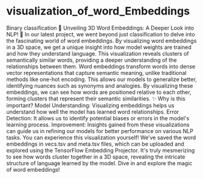 # visualization_of_word_Embeddings
Binary classification
🚀 Unveiling 3D Word Embeddings: A Deeper Look into NLP! 🚀
In our latest project, we went beyond just classification to delve into the fascinating world of word embeddings. By visualizing word embeddings in a 3D space, we get a unique insight into how model weights are trained and how they understand language. This visualization reveals clusters of semantically similar words, providing a deeper understanding of the relationships between them.
Word embeddings transform words into dense vector representations that capture semantic meaning, unlike traditional methods like one-hot encoding. This allows our models to generalize better, identifying nuances such as synonyms and analogies. By visualizing these embeddings, we can see how words are positioned relative to each other, forming clusters that represent their semantic similarities.
✨ Why is this important?
Model Understanding: Visualizing embeddings helps us understand how well the model has learned word relationships.
Error Detection: It allows us to identify potential biases or errors in the model's learning process.
Improvement: Insights gained from these visualizations can guide us in refining our models for better performance on various NLP tasks.
You can experience this visualization yourself! We’ve saved the word embeddings in vecs.tsv and meta.tsv files, which can be uploaded and explored using the TensorFlow Embedding Projector.
It's truly mesmerizing to see how words cluster together in a 3D space, revealing the intricate structure of language learned by the model. Dive in and explore the magic of word embeddings!
